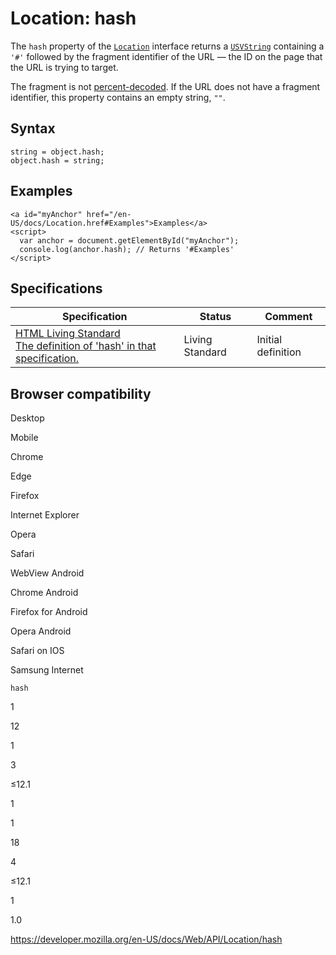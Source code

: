 # Location: hash

The `hash` property of the [`Location`](../location) interface returns a [`USVString`](../usvstring) containing a `'#'` followed by the fragment identifier of the URL — the ID on the page that the URL is trying to target.

The fragment is not [percent-decoded](https://developer.mozilla.org/en-US/docs/Glossary/percent-encoding). If the URL does not have a fragment identifier, this property contains an empty string, `""`.

## Syntax

    string = object.hash;
    object.hash = string;

## Examples

    <a id="myAnchor" href="/en-US/docs/Location.href#Examples">Examples</a>
    <script>
      var anchor = document.getElementById("myAnchor");
      console.log(anchor.hash); // Returns '#Examples'
    </script>

## Specifications

<table><thead><tr class="header"><th>Specification</th><th>Status</th><th>Comment</th></tr></thead><tbody><tr class="odd"><td><a href="https://html.spec.whatwg.org/multipage/#dom-location-hash">HTML Living Standard<br />
<span class="small">The definition of 'hash' in that specification.</span></a></td><td><span class="spec-living">Living Standard</span></td><td>Initial definition</td></tr></tbody></table>

## Browser compatibility

Desktop

Mobile

Chrome

Edge

Firefox

Internet Explorer

Opera

Safari

WebView Android

Chrome Android

Firefox for Android

Opera Android

Safari on IOS

Samsung Internet

`hash`

1

12

1

3

≤12.1

1

1

18

4

≤12.1

1

1.0

<a href="https://developer.mozilla.org/en-US/docs/Web/API/Location/hash" class="_attribution-link">https://developer.mozilla.org/en-US/docs/Web/API/Location/hash</a>
